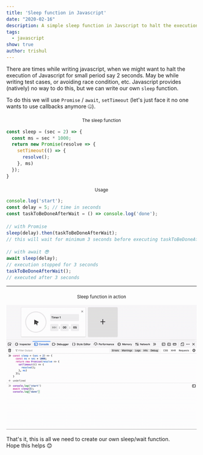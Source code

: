 ```yaml
---
title: 'Sleep function in Javascript'
date: "2020-02-16"
description: A simple sleep function in Javscript to halt the execution of Javascript for small time
tags:
  - javascript
show: true
author: trishul
---
```


There are times while writing javascript, when we might want to halt the execution of Javascript for small period say 2 seconds. May be while writing test cases, or avoiding race condition, etc. Javascript provides (natively) no way to do this, but we can write our own `sleep` function.

To do this we will use `Promise` / `await`, `setTimeout` (let's just face it no one wants to use callbacks anymore 🤐).

<center><sub>The sleep function</sub></center>

```javascript
const sleep = (sec = 2) => {
  const ms = sec * 1000;
  return new Promise(resolve => {
    setTimeout(() => {
      resolve();
    }, ms)
  });
}
```

<center><sub>Usage</sub></center>

```javascript
console.log('start');
const delay = 5; // time in seconds
const taskToBeDoneAfterWait = () => console.log('done');

// with Promise
sleep(delay).then(taskToBeDoneAfterWait);
// this will wait for minimum 3 seconds before executing taskToBeDoneAfterWait

// with await 😎
await sleep(delay);
// execution stopped for 3 seconds
taskToBeDoneAfterWait();
// executed after 3 seconds
```

---
<center><sub>Sleep function in action</sub></center>

![Sleep function in action](./sleep-javascript.gif)

That's it, this is all we need to create our own sleep/wait function.  
Hope this helps 😊
